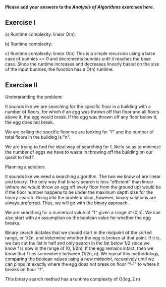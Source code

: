 #### Please add your answers to the ***Analysis of  Algorithms*** exercises here.

## Exercise I

a) Runtime complexity: linear O(n).


b) Runtime complexity: 


c) Runtime complexity: linear O(n)
    This is a simple recursion using a base case of bunnies == 0 and decrements bunnies until it reaches the base case. Since the runtime increases and decreases linearly based on the size of the input bunnies, the function has a O(n) runtime. 

## Exercise II

Understanding the problem:

It sounds like we are searching for the specific floor in a building with a number of floors, for which if an egg was thrown off that floor and all floors above it, the egg would break. If the egg was thrown off any floor below it, the egg does not break. 

We are calling the specific floor we are looking for "f" and the number of total floors in the building is "n".

We are trying to find the ideal way of searching for f, likely so as to minimize the number of eggs we have to waste in throwing off the building on our quest to find f. 

Planning a solution:

It sounds like we need a searching algorithm. The two we know of are linear and binary. The only way that binary search is less "efficient" than linear (where we would throw an egg off every floor from the ground up) would be if the floor number happens to be under the maximum depth size for the binary search. Going into the problem blind, however, binary solutions are always preferred. Thus, we will go with the binary approach.

We are searching for a numerical value of "f" given a range of (0,n). We can also start with an assumption on the boolean value for whether the egg breaks.

Binary search dictates that we should start in the midpoint of the sorted range, or 1/2n, and determine whether the egg is broken at that point. If it is, we can cut the list in half and only search in the list below 1/2 since we know f is now in the range of (0, 1/2n). If the egg remains intact, then we know that f lies somewhere between (1/2n, n). We repeat this methodology, comparing the boolean values using a new midpoint, recursively until we can pinpoint exactly where the egg does not break on floor "f-1" to where it breaks on floor "f". 

This binary search method has a runtime complexity of O(log_2 n)